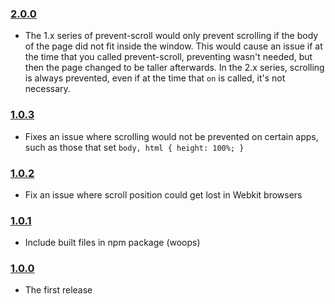 ### [2.0.0](https://github.com/jmeas/prevent-scroll/releases/tag/v2.0.0)

- The 1.x series of prevent-scroll would only prevent scrolling if the body
  of the page did not fit inside the window. This would cause an issue if at the
  time that you called prevent-scroll, preventing wasn't needed, but then the
  page changed to be taller afterwards. In the 2.x series, scrolling is always
  prevented, even if at the time that `on` is called, it's not necessary.

### [1.0.3](https://github.com/jmeas/prevent-scroll/releases/tag/v1.0.3)

- Fixes an issue where scrolling would not be prevented on certain apps, such as
  those that set `body, html { height: 100%; }`

### [1.0.2](https://github.com/jmeas/prevent-scroll/releases/tag/v1.0.2)

- Fix an issue where scroll position could get lost in Webkit browsers

### [1.0.1](https://github.com/jmeas/prevent-scroll/releases/tag/v1.0.1)

- Include built files in npm package (woops)

### [1.0.0](https://github.com/jmeas/prevent-scroll/releases/tag/v1.0.0)

- The first release
